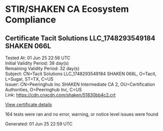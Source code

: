 # STIR/SHAKEN CA Ecosystem Compliance

## Certificate Tacit Solutions LLC_1748293549184 SHAKEN 066L

Tested At: 01 Jun 25 22:56 UTC\
Initial Validity Period: 38 day(s)\
Remaining Validity Period: 32 day(s)\
Subject: CN=Tacit Solutions LLC_1748293549184 SHAKEN 066L, O=Tacit, L=Sugar, ST=TX, C=US\
Issuer: CN=Peeringhub Inc SHAKEN Intermediate CA 2, OU=Certification Authorities, O=Peeringhub Inc, C=US\
Link: https://cdn.cnxcdn.com/shaken/51830bb4c2.crt

[View certificate details](https://x509.io/?cert=MIIDLDCCAtGgAwIBAgIRAM7segDA%2FORRNsR%2BGhC2KPowCgYIKoZIzj0EAwIwfDELMAkGA1UEBhMCVVMxFzAVBgNVBAoMDlBlZXJpbmdodWIgSW5jMSIwIAYDVQQLDBlDZXJ0aWZpY2F0aW9uIEF1dGhvcml0aWVzMTAwLgYDVQQDDCdQZWVyaW5naHViIEluYyBTSEFLRU4gSW50ZXJtZWRpYXRlIENBIDIwHhcNMjUwNTI2MjEwNTQ5WhcNMjUwNzAzMjEwMjE1WjByMQswCQYDVQQGEwJVUzELMAkGA1UECAwCVFgxDjAMBgNVBAcMBVN1Z2FyMQ4wDAYDVQQKDAVUYWNpdDE2MDQGA1UEAwwtVGFjaXQgU29sdXRpb25zIExMQ18xNzQ4MjkzNTQ5MTg0IFNIQUtFTiAwNjZMMFkwEwYHKoZIzj0CAQYIKoZIzj0DAQcDQgAEYNfU4Jb%2FqdkJSLtIpialINHAqL8qBXjkhliPlx6c6PY8%2F6%2FtBw6eXzQErA%2FgdCUIZBWxc%2Fai1YqFqV%2FMKSA0VaOCATwwggE4MA4GA1UdDwEB%2FwQEAwIHgDAMBgNVHRMBAf8EAjAAMB0GA1UdDgQWBBQFM8olYG2boKM2MG5kR%2BNYm3hM%2BjAfBgNVHSMEGDAWgBSuoXNRiClXEcoMqfSxCm5OuEtNBzAXBgNVHSAEEDAOMAwGCmCGSAGG%2FwkBAQQwFgYIKwYBBQUHARoECjAIoAYWBDA2NkwwgaYGA1UdHwSBnjCBmzCBmKA6oDiGNmh0dHBzOi8vYXV0aGVudGljYXRlLWFwaS5pY29uZWN0aXYuY29tL2Rvd25sb2FkL3YxL2NybKJapFgwVjEUMBIGA1UEBwwLQnJpZGdld2F0ZXIxCzAJBgNVBAgMAk5KMRMwEQYDVQQDDApTVEktUEEgQ1JMMQswCQYDVQQGEwJVUzEPMA0GA1UECgwGU1RJLVBBMAoGCCqGSM49BAMCA0kAMEYCIQCgBDZyRJPs6oJvfdpFlX8IuVCFcgzMWxPHYovKlL3WPgIhAN1QM9V%2FAZ5o3haN8%2B%2FIMa3qCPgG9Y5962pklSUpOKOe)

164 tests were ran and no error, warning, or notice level issues were found


Generated: 01 Jun 25 22:59 UTC